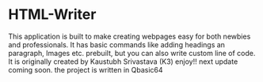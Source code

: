 # HTML-Writer
This application is built to make creating webpages easy for both newbies
and professionals. It has basic commands like adding headings an paragraph,
Images etc. prebuilt, but you can also write 
custom line of code.
It is originally created by Kaustubh Srivastava (K3)
enjoy!!
next update coming soon.
the project is written in Qbasic64
